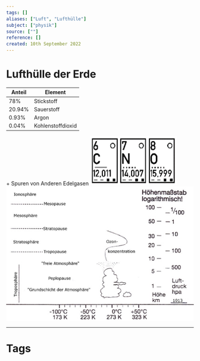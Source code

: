 ```yaml
---
tags: []
aliases: ["Luft", "Lufthülle"]
subject: ["physik"]
source: [""]
reference: []
created: 10th September 2022
---
```


# Lufthülle der Erde
| Anteil | Element           |
| ------ | ----------------- |
| 78%    | Stickstoff        |
| 20.94% | Sauerstoff        |
| 0.93%  | Argon             |
| 0.04%  | Kohlenstoffdioxid |
\+ Spuren von Anderen Edelgasen
![CNO](assets/CNO.png)
![Erdatmosphaere](assets/Erdatmosphaere.png)


---
# Tags